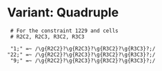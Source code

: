 # Variant: Quadruple

<!-- %% svg-grid: code -->

~~~~
 # For the constraint 1229 and cells
 # R2C2, R2C3, R3C2, R3C3

 "1;" =~ /\g{R2C2}?\g{R2C3}?\g{R3C2}?\g{R3C3}?;/
"22;" =~ /\g{R2C2}?\g{R2C3}?\g{R3C2}?\g{R3C3}?;/
 "9;" =~ /\g{R2C2}?\g{R2C3}?\g{R3C2}?\g{R3C3}?;/
~~~~
